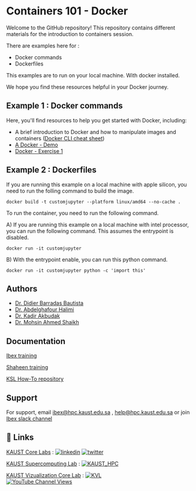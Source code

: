 # Containers 101 - Docker 

Welcome to the GitHub repository! This repository contains different materials for the introduction to containers session.

There are examples here for : 
- Docker commands 
- Dockerfiles 

This examples are to run on your local machine. With docker installed.

We hope you find these resources helpful in your Docker journey.

## Example 1 : Docker commands

Here, you'll find resources to help you get started with Docker, including:

- A brief introduction to Docker and how to manipulate images and containers ([Docker CLI cheat sheet](exercise_1/Docker-CLI-Cheat-sheet.md))
- [A Docker - Demo](exercise_1/Docker-Demo.md)
- [Docker - Exercise 1](exercise_1/Docker-Exercise-1.md)


## Example 2 : Dockerfiles
If you are running this example on a local machine with apple silicon, you need to run the folling command to build the image. 

```docker build -t customjupyter --platform linux/amd64 --no-cache .```

To run the container, you need to run the following command. 

A) If you are running this example on a local machine with intel processor, you can run the following command. This assumes the entrypoint is disabled. 

```docker run -it customjupyter```


B) With the entrypoint enable, you can run this python command.

```docker run -it customjupyter python -c 'import this'```

## Authors

- [Dr. Didier Barradas Bautista](https://www.github.com/d-barradas)
- [Dr. Abdelghafour Halimi](https://www.ahalimi.com/)
- [Dr. Kadir Akbudak ](https://www.hpc.kaust.edu.sa/team)
- [Dr. Mohsin Ahmed Shaikh](https://www.hpc.kaust.edu.sa/team)


## Documentation

[Ibex training](https://www.hpc.kaust.edu.sa/ibex/training
)

[Shaheen training](https://www.hpc.kaust.edu.sa/training
)

[KSL How-To repository](https://kaust-supercomputing-lab.atlassian.net/l/cp/tAG1wkA0)




## Support

For support, email ibex@hpc.kaust.edu.sa , help@hpc.kaust.edu.sa or join [Ibex slack channel](kaust-ibex.slack.com 
)



## 🔗 Links

[KAUST Core Labs](https://corelabs.kaust.edu.sa/
) : 
[![linkedin](https://img.shields.io/badge/linkedin-0A66C2?style=for-the-badge&logo=linkedin&logoColor=white)](https://www.linkedin.com/company/kaust-core-labs/about/) [![twitter](https://img.shields.io/badge/twitter-1DA1F2?style=for-the-badge&logo=twitter&logoColor=white)](https://twitter.com/kaust_corelabs)

[KAUST Supercomputing Lab](https://www.hpc.kaust.edu.sa/) : 
[![KAUST_HPC](https://img.shields.io/badge/twitter-1DA1F2?style=for-the-badge&logo=twitter&logoColor=white)](https://twitter.com/KAUST_HPC) 

[KAUST Vizualization Core Lab](https://corelabs.kaust.edu.sa/labs/detail/visualization-core-lab) :
[![KVL](https://img.shields.io/badge/twitter-1DA1F2?style=for-the-badge&logo=twitter&logoColor=white)](https://twitter.com/KAUST_Vislab)  
[![YouTube Channel Views](https://img.shields.io/youtube/channel/views/UCR1RFwgvADo5CutK0LnZRrw?style=social)](https://www.youtube.com/channel/UCR1RFwgvADo5CutK0LnZRrw)
